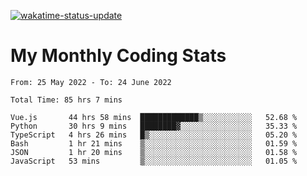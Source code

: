 [![wakatime-status-update](https://github.com/noopurphalak/noopurphalak/workflows/wakatime-status-update/badge.svg)](https://github.com/noopurphalak/noopurphalak/actions/workflows/main.yml)

# My Monthly Coding Stats

<!--START_SECTION:waka-->

```text
From: 25 May 2022 - To: 24 June 2022

Total Time: 85 hrs 7 mins

Vue.js       44 hrs 58 mins  █████████████▒░░░░░░░░░░░   52.68 %
Python       30 hrs 9 mins   ████████▓░░░░░░░░░░░░░░░░   35.33 %
TypeScript   4 hrs 26 mins   █▒░░░░░░░░░░░░░░░░░░░░░░░   05.20 %
Bash         1 hr 21 mins    ▒░░░░░░░░░░░░░░░░░░░░░░░░   01.59 %
JSON         1 hr 20 mins    ▒░░░░░░░░░░░░░░░░░░░░░░░░   01.58 %
JavaScript   53 mins         ▒░░░░░░░░░░░░░░░░░░░░░░░░   01.05 %
```

<!--END_SECTION:waka-->
